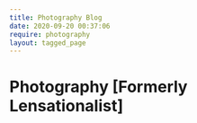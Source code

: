 ```yaml
---
title: Photography Blog
date: 2020-09-20 00:37:06
require: photography
layout: tagged_page
---
```


# Photography [Formerly Lensationalist]